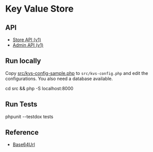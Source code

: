 # Key Value Store

## API

- [Store API (v1)](kvs-store-v1.openapi.yaml)
- [Admin API (v1)](kvs-admin-v1.openapi.yaml)

## Run locally

Copy [src/kvs-config-sample.php](src/ksv-config-sample.php) to `src/kvs-config.php` and edit the configurations.
You also need a database available.

   cd src && php -S localhost:8000


## Run Tests

   phpunit --testdox tests


## Reference

- [Base64Url](https://datatracker.ietf.org/doc/html/rfc4648#section-5)
